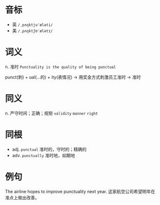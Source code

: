 # 音标

- 英 `/ˌpʌŋktju'æləti/`
- 美 `/ˌpʌŋktʃʊˈælətɪ/`

# 词义

n. 准时
`Punctuality is the quality of being punctual`



punct(刺) + ual(…的) + ity(表情况) → 用奖金方式刺激员工准时 → 准时

# 同义

n. 严守时间；正确；规矩
`validity` `manner` `right`

# 同根

- adj. `punctual` 准时的，守时的；精确的
- adv. `punctually` 准时地，如期地

# 例句

The airline hopes to improve punctuality next year.
这家航空公司希望明年在准点上做出改善。


